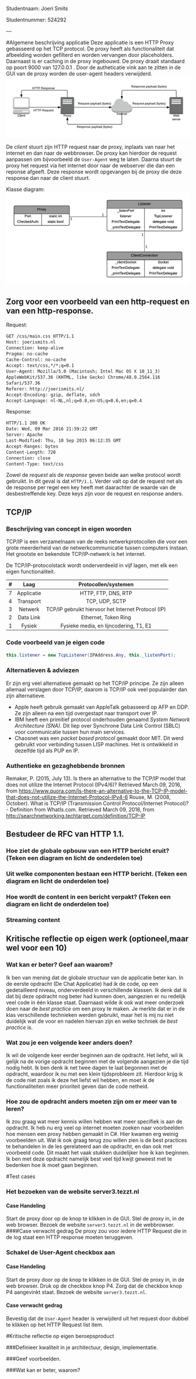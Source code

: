 Studentnaam: Joeri Smits

Studentnummer: 524292

‐‐‐

#Algemene beschrijving applicatie
Deze applicatie is een HTTP Proxy gebasseerd op het TCP protocol. De proxy heeft als functionaliteit dat afbeelding worden gefilterd en worden vervangen door placeholders. Daarnaast is er caching in de proxy ingebouwd. De proxy draait standaard op poort 9000 van 127.0.0.1 . Door de autheticatie vink aan te zitten in de GUI van de proxy worden de user-agent headers verwijderd.  
![alt text](https://github.com/JoeriSmits/NotS-assignment-3/blob/master/proxy_basic.png "Proxy basic")

De *client* stuurt zijn HTTP request naar de proxy, inplaats van naar het internet en dan naar de webbrowser. De proxy kan hierdoor de request aanpassen om bijvoorbeeld de `User-Agent` weg te laten. Daarna stuurt de proxy het request via het internet door naar de webserver die dan een reponse afgeeft. Deze response wordt opgevangen bij de proxy die deze response dan naar de client stuurt.  

Klasse diagram:
![alt text](https://github.com/JoeriSmits/NotS-assignment-3/blob/master/proxy_class_diagram.png "Proxy basic")

## Zorg voor een voorbeeld van een http‐request en van een http‐response.

Request:
```
GET /css/main.css HTTP/1.1
Host: joerismits.nl
Connection: keep-alive
Pragma: no-cache
Cache-Control: no-cache
Accept: text/css,*/*;q=0.1
User-Agent: Mozilla/5.0 (Macintosh; Intel Mac OS X 10_11_3) AppleWebKit/537.36 (KHTML, like Gecko) Chrome/48.0.2564.116 Safari/537.36
Referer: http://joerismits.nl/
Accept-Encoding: gzip, deflate, sdch
Accept-Language: nl-NL,nl;q=0.8,en-US;q=0.6,en;q=0.4
```

Response:
```
HTTP/1.1 200 OK
Date: Wed, 09 Mar 2016 21:59:22 GMT
Server: Apache
Last-Modified: Thu, 10 Sep 2015 06:12:35 GMT
Accept-Ranges: bytes
Content-Length: 720
Connection: close
Content-Type: text/css
```

Zowel de _request_ als de _response_ geven beide aan welke protocol wordt gebruikt. In dit geval is dat `HTTP/1.1`. Verder valt op dat de request net als de response per regel een key heeft met daarachter de waarde van de desbestreffende key. Deze keys zijn voor de request en response anders. 

## TCP/IP

### Beschrijving van concept in eigen woorden
TCP/IP is een verzamelnaam van de reeks netwerkprotocollen die voor een grote meerderheid van de netwerkcommunicatie tussen computers instaan. Het grootste en bekendste TCP/IP-netwerk is het internet.  

De TCP/IP-protocolstack wordt onderverdeeld in vijf lagen, met elk een eigen functionaliteit.  

| # | Laag | Protocollen/systemen |
| :---: | :---: | :---: |
| 7 | Applicatie | HTTP, FTP, DNS, RTP |
| 4 | Transport | TCP, UDP, SCTP |
| 3 | Netwerk | TCP/IP gebruikt hiervoor het Internet Protocol (IP) |
| 2 | Data Link | Ethernet, Token Ring |
| 1 | Fysiek |Fysieke media, en lijncodering, T1, E1 |

### Code voorbeeld van je eigen code
```cs
this.listener = new TcpListener(IPAddress.Any, this._listenPort);
```
### Alternatieven & adviezen
Er zijn erg veel alternatieve gemaakt op het TCP/IP principe. Ze zijn alleen allemaal verslagen door TCP/IP, daarom is TCP/IP ook veel populairder dan zijn alternatieve.

* Apple heeft gebruik gemaakt van AppleTalk gebasseerd op AFP en DDP. Ze zijn alleen na een tijd overgestapt naar transport over IP.
* IBM heeft een primitief protocol onderhouden genaamd _System Network Architecture (SNA)_. Dit liep over Synchrone Data Link Control (SBLC) voor communicatie tussen hun main services.
* Chaosnet was een _packet based protocol_ gemaakt door MIT. Dit werd gebruikt voor verbinding tussen LISP machines. Het is ontwikkeld in dezelfde tijd als PUP en IP.

### Authentieke en gezaghebbende bronnen
Remaker, P. (2015, July 13). Is there an alternative to the TCP/IP model that does not utilize the Internet Protocol (IPv4/6)? Retrieved March 09, 2016, from https://www.quora.com/Is-there-an-alternative-to-the-TCP-IP-model-that-does-not-utilize-the-Internet-Protocol-IPv4-6
Rouse, M. (2008, October). What is TCP/IP (Transmission Control Protocol/Internet Protocol)? - Definition from WhatIs.com. Retrieved March 09, 2016, from http://searchnetworking.techtarget.com/definition/TCP-IP


## Bestudeer de RFC van HTTP 1.1.

### Hoe ziet de globale opbouw van een HTTP bericht eruit? (Teken een diagram en licht de onderdelen toe)

### Uit welke componenten bestaan een HTTP bericht. (Teken een diagram en licht de onderdelen toe)

### Hoe wordt de content in een bericht verpakt? (Teken een diagram en licht de onderdelen toe)

### Streaming content

## Kritische reflectie op eigen werk (optioneel,maar wel voor een 10)

### Wat kan er beter? Geef aan waarom?
Ik ben van mening dat de globale structuur van de applicatie beter kan. In de eerste opdracht (De Chat Applicatie) had ik de code, op een gedetailleerd niveau, onderverdeeld in verschillende klassen. Ik denk dat ik dat bij deze opdracht nog beter had kunnen doen, aangezien er nu redelijk veel code in één klasse staat. 
Daarnaast wilde ik ook wat meer onderzoek doen naar de _best practice_ om een proxy te maken. Je merkte dat er in de klas verschillende technieken werden gebruikt, maar het is mij nu niet duidelijk wat de voor en nadelen hiervan zijn en welke techniek de _best practice_ is.

### Wat zou je een volgende keer anders doen?
Ik wil de volgende keer eerder beginnen aan de opdracht. Het liefst, wil ik gelijk na de vorige opdracht beginnen met de volgende aangezien je die tijd nodig hebt. Ik ben denk ik net twee dagen te laat begonnen met de opdracht, waardoor ik nu met een klein tijdsprobleem zit. Hierdoor krijg ik de code niet zoals ik deze het liefst wil hebben, en moet ik de functionaliteiten meer prioriteit geven dan de code netheid.

### Hoe zou de opdracht anders moeten zijn om er meer van te leren?
Ik zou graag wat meer kennis willen hebben wat meer specifiek is aan de opdracht. Ik heb nu erg veel op internet moeten zoeken naar voorbeelden hoe mensen een proxy hebben gemaakt in C#. Hier kwamen erg weinig voorbeelden uit. Wat ik ook graag terug zou willen zien is de best practices te behandelen in de les gerelateerd aan de opdracht, en dan ook met voorbeeld code. Dit maakt het vaak stukken duidelijker hoe ik kan beginnen. Ik ben met deze opdracht namelijk best veel tijd kwijt geweest met te bedenken hoe ik moet gaan beginnen.

#Test cases

### Het bezoeken van de website server3.tezzt.nl
#### Case Handeling
Start de proxy door op de knop te klikken in de GUI. Stel de proxy in, in de web browser. Bezoek de website `server3.tezzt.nl` in de webbrowser. 
####Case verwacht gedrag
De proxy zou voor iedere HTTP Request die in de log staat een HTTP response moeten teruggeven.

### Schakel de User-Agent checkbox aan
#### Case Handeling
Start de proxy door op de knop te klikken in de GUI. Stel de proxy in, in de web browser. Druk op de checkbox knop P4. Zorg dat de checkbox knop P4 aangevinkt staat. Bezoek de website `server3.tezzt.nl`.
#### Case verwacht gedrag
Bevestig dat de `User-Agent` header is verwijderd uit het request door dubbel te klikken op het HTTP Request list item.

#Kritische reflectie op eigen beroepsproduct

###Definieer kwaliteit in je architectuur, design, implementatie.

###Geef voorbeelden.

###Wat kan er beter, waarom?
